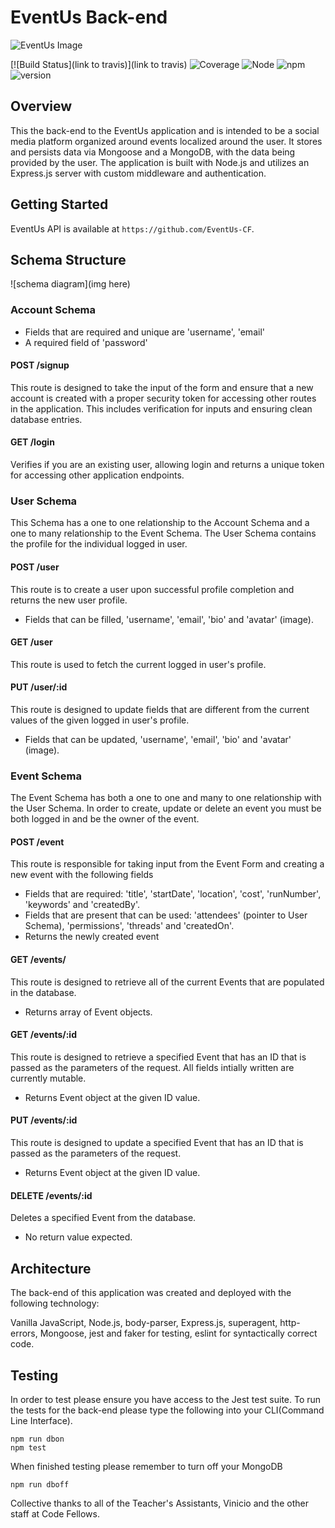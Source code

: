 # EventUs Back-end

![EventUs Image](src/image.jpg)

[![Build Status](link to travis)](link to travis)
![Coverage](https://img.shields.io/badge/coverage-87%25-brightgreen.svg?longCache=true&style=plastic)
![Node](https://img.shields.io/badge/node-v8.9.4-blue.svg?longCache=true&style=plastic)
![npm](https://img.shields.io/badge/npm-v6.0.0-blue.svg?longCache=true&style=plastic)
![version](https://img.shields.io/badge/version-1.0.0-BFEFFF.svg?longCache=true&style=plastic)

## Overview 
This the back-end to the EventUs application and is intended to be a social media platform organized around events localized around the user. It stores and persists data via Mongoose and a MongoDB, with the data being provided by the user. The application is built with Node.js and utilizes an Express.js server with custom middleware and authentication. 

## Getting Started 

EventUs API is available at `https://github.com/EventUs-CF`. 

## Schema Structure 

![schema diagram](img here)

### Account Schema
- Fields that are required and unique are 'username', 'email' 
- A required field of 'password'

#### POST /signup 
This route is designed to take the input of the form and ensure that a new account is created with a proper security token for accessing other routes in the application. This includes verification for inputs and ensuring clean database entries.

#### GET /login  
Verifies if you are an existing user, allowing login and returns a unique token for accessing other application endpoints. 

### User Schema 
This Schema has a one to one relationship to the Account Schema and a one to many relationship to the Event Schema. The User Schema contains the profile for the individual logged in user. 

#### POST /user 
This route is to create a user upon successful profile completion and returns the new user profile. 
- Fields that can be filled, 'username', 'email', 'bio' and 'avatar' (image). 

#### GET /user 
This route is used to fetch the current logged in user's profile. 

#### PUT /user/:id 
This route is designed to update fields that are different from the current values of the given logged in user's profile.
- Fields that can be updated, 'username', 'email', 'bio' and 'avatar' (image). 

### Event Schema
The Event Schema has both a one to one and many to one relationship with the User Schema. In order to create, update or delete an event you must be both logged in and be the owner of the event. 

#### POST /event
This route is responsible for taking input from the Event Form and creating a new event with the following fields
- Fields that are required: 'title', 'startDate', 'location', 'cost', 'runNumber', 'keywords' and 'createdBy'.
- Fields that are present that can be used: 'attendees' (pointer to User Schema), 'permissions', 'threads' and 'createdOn'. 
- Returns the newly created event

#### GET /events/
This route is designed to retrieve all of the current Events that are populated in the database. 
- Returns array of Event objects.

#### GET /events/:id
This route is designed to retrieve a specified Event that has an ID that is passed as the parameters of the request. All fields intially written are currently mutable. 
- Returns Event object at the given ID value.

#### PUT /events/:id
This route is designed to update a specified Event that has an ID that is passed as the parameters of the request. 
- Returns Event object at the given ID value.

#### DELETE /events/:id
Deletes a specified Event from the database.
- No return value expected.

## Architecture 
The back-end of this application was created and deployed with the following technology: 

Vanilla JavaScript, Node.js, body-parser, Express.js, superagent, http-errors, Mongoose, jest and faker for testing, eslint for syntactically correct code.  

## Testing 
In order to test please ensure you have access to the Jest test suite. To run the tests for the back-end please type the following into your CLI(Command Line Interface).

    npm run dbon
    npm test

When finished testing please remember to turn off your MongoDB

    npm run dboff

Collective thanks to all of the Teacher's Assistants, Vinicio and the other staff at Code Fellows.